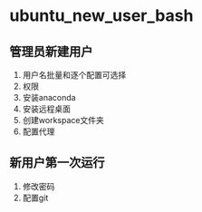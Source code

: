 # ubuntu_new_user_bash
## 管理员新建用户
1. 用户名批量和逐个配置可选择
2. 权限
3. 安装anaconda
4. 安装远程桌面
5. 创建workspace文件夹
6. 配置代理
## 新用户第一次运行
1. 修改密码
2. 配置git
